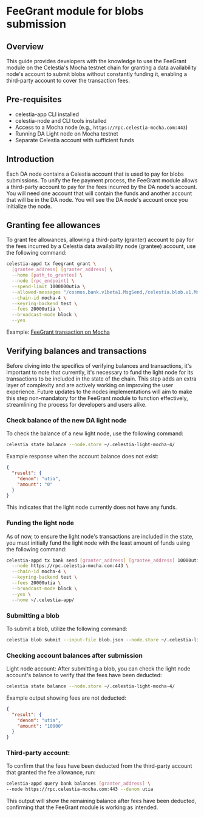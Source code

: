 # FeeGrant module for blobs submission

## Overview

This guide provides developers with the knowledge to use the FeeGrant
module on the Celestia's Mocha testnet chain for granting a data
availability node's account to submit blobs without constantly
funding it, enabling a third-party account to cover the transaction fees.

## Pre-requisites

- celestia-app CLI installed
- celestia-node and CLI tools installed
- Access to a Mocha node (e.g., `https://rpc.celestia-mocha.com:443`)
- Running DA Light node on Mocha testnet
- Separate Celestia account with sufficient funds

## Introduction

Each DA node contains a Celestia account that is used to pay for blobs
submissions. To unify the fee payment process, the FeeGrant module
allows a third-party account to pay for the fees incurred by the DA node's
account. You will need one account that will contain the funds and another
account that will be in the DA node. You will see the DA node's account
once you initialize the node.

## Granting fee allowances

To grant fee allowances, allowing a third-party (granter) account to pay
for the fees incurred by a Celestia data availability node (grantee)
account, use the following command:

```bash
celestia-appd tx feegrant grant \
  [grantee_address] [granter_address] \
  --home [path_to_grantee] \
  --node [rpc_endpoint] \
  --spend-limit 1000000utia \
  --allowed-messages "/cosmos.bank.v1beta1.MsgSend,/celestia.blob.v1.MsgPayForBlobs" \
  --chain-id mocha-4 \
  --keyring-backend test \
  --fees 20000utia \
  --broadcast-mode block \
  --yes
```

Example:
[FeeGrant transaction on Mocha](https://mocha.celenium.io/tx/802a17777fbeab416f6fa2c25f0c56dd9cc8a92afc2a96293d114ac7c22efb5c)

## Verifying balances and transactions

Before diving into the specifics of verifying balances and transactions,
it's important to note that currently, it's necessary to fund the light node
for its transactions to be included in the state of the chain.
This step adds an extra layer of complexity and are actively working on improving
the user experience. Future updates to the nodes implementations will aim to
make this step non-mandatory for the FeeGrant module to function effectively,
streamlining the process for developers and users alike.

### Check balance of the new DA light node

To check the balance of a new light node, use the following command:
<!-- markdownlint-disable MD013 -->
```bash
celestia state balance --node.store ~/.celestia-light-mocha-4/
```
<!-- markdownlint-enable MD013 -->

Example response when the account balance does not exist:

```json
{
  "result": {
    "denom": "utia",
    "amount": "0"
  }
}
```

This indicates that the light node currently does not have any funds.

### Funding the light node

As of now, to ensure the light node's transactions are included in the
state, you must initially fund the light node with the least amount
of funds using the following command:

```bash
celestia-appd tx bank send [granter_address] [grantee_address] 10000utia \
  --node https://rpc.celestia-mocha.com:443 \
  --chain-id mocha-4 \
  --keyring-backend test \
  --fees 20000utia \
  --broadcast-mode block \
  --yes \
  --home ~/.celestia-app/
```

### Submitting a blob

To submit a blob, utilize the following command:
<!-- markdownlint-disable MD013 -->
```bash
celestia blob submit --input-file blob.json --node.store ~/.celestia-light-mocha-4/
```
<!-- markdownlint-enable MD013 -->

### Checking account balances after submission

Light node account:
After submitting a blob, you can check the light node account's balance
to verify that the fees have been deducted:
<!-- markdownlint-disable MD013 -->
```bash
celestia state balance --node.store ~/.celestia-light-mocha-4/
```
<!-- markdownlint-enable MD013 -->

Example output showing fees are not deducted:

```json
{
  "result": {
    "denom": "utia",
    "amount": "10000"
  }
}
```

### Third-party account:

To confirm that the fees have been deducted from the third-party account that
granted the fee allowance, run:

```bash
celestia-appd query bank balances [granter_address] \
--node https://rpc.celestia-mocha.com:443 --denom utia
```

This output will show the remaining balance after fees have been deducted,
confirming that the FeeGrant module is working as intended.
